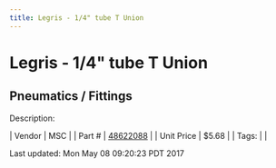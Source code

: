 ```yaml
---
title: Legris - 1/4" tube T Union
---
```


# Legris - 1/4" tube T Union
## Pneumatics / Fittings
Description: 	 

| Vendor | MSC | 
| Part # | [48622088](http://www.mscdirect.com/) | 
| Unit Price | $5.68 | 
| Tags: |  | 

Last updated: Mon May 08 09:20:23 PDT 2017
